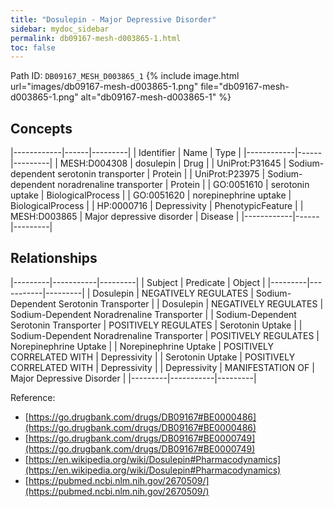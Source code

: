 ```yaml
---
title: "Dosulepin - Major Depressive Disorder"
sidebar: mydoc_sidebar
permalink: db09167-mesh-d003865-1.html
toc: false 
---
```



Path ID: `DB09167_MESH_D003865_1`
{% include image.html url="images/db09167-mesh-d003865-1.png" file="db09167-mesh-d003865-1.png" alt="db09167-mesh-d003865-1" %}

## Concepts

|------------|------|---------|
| Identifier | Name | Type    |
|------------|------|---------|
| MESH:D004308 | dosulepin | Drug |
| UniProt:P31645 | Sodium-dependent serotonin transporter | Protein |
| UniProt:P23975 | Sodium-dependent noradrenaline transporter | Protein |
| GO:0051610 | serotonin uptake | BiologicalProcess |
| GO:0051620 | norepinephrine uptake | BiologicalProcess |
| HP:0000716 | Depressivity | PhenotypicFeature |
| MESH:D003865 | Major depressive disorder | Disease |
|------------|------|---------|

## Relationships

|---------|-----------|---------|
| Subject | Predicate | Object  |
|---------|-----------|---------|
| Dosulepin | NEGATIVELY REGULATES | Sodium-Dependent Serotonin Transporter |
| Dosulepin | NEGATIVELY REGULATES | Sodium-Dependent Noradrenaline Transporter |
| Sodium-Dependent Serotonin Transporter | POSITIVELY REGULATES | Serotonin Uptake |
| Sodium-Dependent Noradrenaline Transporter | POSITIVELY REGULATES | Norepinephrine Uptake |
| Norepinephrine Uptake | POSITIVELY CORRELATED WITH | Depressivity |
| Serotonin Uptake | POSITIVELY CORRELATED WITH | Depressivity |
| Depressivity | MANIFESTATION OF | Major Depressive Disorder |
|---------|-----------|---------|

Reference: 
  - [https://go.drugbank.com/drugs/DB09167#BE0000486](https://go.drugbank.com/drugs/DB09167#BE0000486)
  - [https://go.drugbank.com/drugs/DB09167#BE0000749](https://go.drugbank.com/drugs/DB09167#BE0000749)
  - [https://en.wikipedia.org/wiki/Dosulepin#Pharmacodynamics](https://en.wikipedia.org/wiki/Dosulepin#Pharmacodynamics)
  - [https://pubmed.ncbi.nlm.nih.gov/2670509/](https://pubmed.ncbi.nlm.nih.gov/2670509/)
